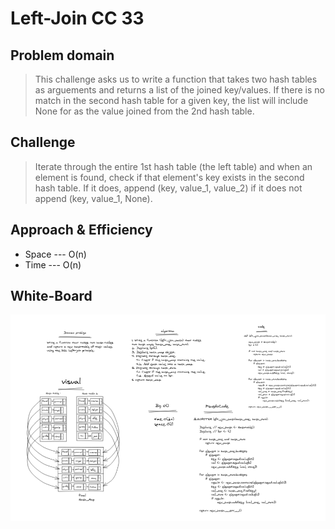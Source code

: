 # Left-Join CC 33
##  Problem domain
> This challenge asks us to write a function that takes two hash tables as arguements and returns a list of the joined key/values. If there is no match in the second hash table for a given key, the list will include None for as the value joined from the 2nd hash table.

## Challenge
> Iterate through the entire 1st hash table (the left table) and when an element is found, check if that element's key exists in the second hash table. If it does, append (key, value_1, value_2) if it does not append (key, value_1, None).


## Approach & Efficiency
- Space --- O(n)
- Time --- O(n)

## White-Board

![img](../assets/left_join_hash.png)


